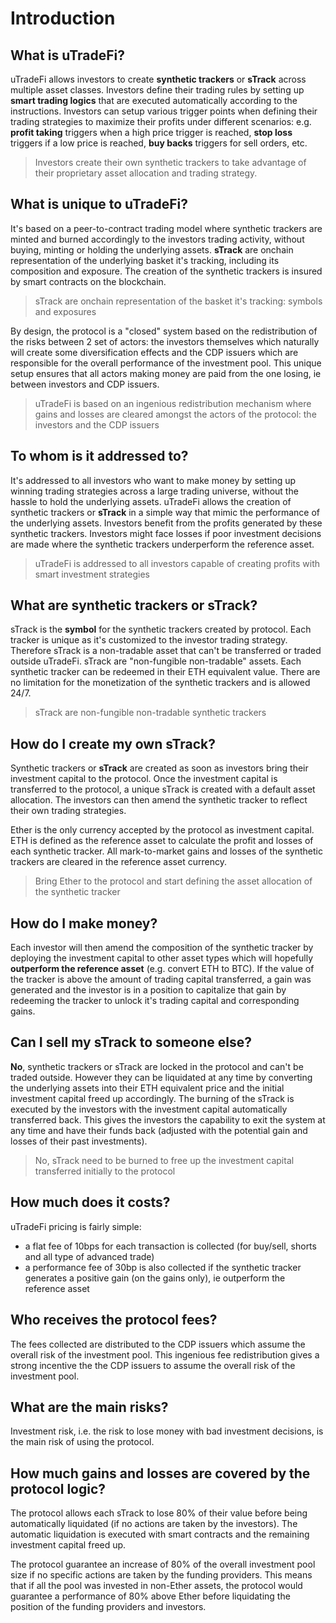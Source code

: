 # Introduction

## What is uTradeFi?

uTradeFi allows investors to create **synthetic trackers** or **sTrack** across multiple asset classes. Investors define their trading rules by setting up **smart trading logics** that are executed automatically according to the instructions. Investors can setup various trigger points when defining their trading strategies to maximize their profits under different scenarios: e.g. **profit taking** triggers when a high price trigger is reached, **stop loss** triggers if a low price is reached, **buy backs** triggers for sell orders, etc.

> Investors create their own synthetic trackers to take advantage of their proprietary asset allocation and trading strategy.

## What is unique to uTradeFi?

It's based on a peer-to-contract trading model where synthetic trackers are minted and burned accordingly to the investors trading activity, without buying, minting or holding the underlying assets. **sTrack** are onchain representation of the underlying basket it's tracking, including its composition and exposure. The creation of the synthetic trackers is insured by smart contracts on the blockchain.

> sTrack are onchain representation of the basket it's tracking: symbols and exposures

By design, the protocol is a "closed" system based on the redistribution of the risks between 2 set of actors: the investors themselves which naturally will create some diversification effects and the CDP issuers which are responsible for the overall performance of the investment pool. This unique setup ensures that all actors making money are paid from the one losing, ie between investors and CDP issuers.

> uTradeFi is based on an ingenious redistribution mechanism where gains and losses are cleared amongst the actors of the protocol: the investors and the CDP issuers

## To whom is it addressed to?

It's addressed to all investors who want to make money by setting up winning trading strategies across a large trading universe, without the hassle to hold the underlying assets. uTradeFi allows the creation of synthetic trackers or **sTrack** in a simple way that mimic the performance of the underlying assets. Investors benefit from the profits generated by these synthetic trackers. Investors might face losses if poor investment decisions are made where the synthetic trackers underperform the reference asset.

> uTradeFi is addressed to all investors capable of creating profits with smart investment strategies

## What are synthetic trackers or sTrack?

sTrack is the **symbol** for the synthetic trackers created by protocol. Each tracker is unique as it's customized to the investor trading strategy. Therefore sTrack is a non-tradable asset that can't be transferred or traded outside uTradeFi. sTrack are "non-fungible non-tradable" assets. Each synthetic tracker can be redeemed in their ETH equivalent value. There are no limitation for the monetization of the synthetic trackers and is allowed 24/7.

> sTrack are non-fungible non-tradable synthetic trackers

## How do I create my own sTrack?

Synthetic trackers or **sTrack** are created as soon as investors bring their investment capital to the protocol. Once the investment capital is transferred to the protocol, a unique sTrack is created with a default asset allocation. The investors can then amend the synthetic tracker to reflect their own trading strategies.

Ether is the only currency accepted by the protocol as investment capital. ETH is defined as the reference asset to calculate the profit and losses of each synthetic tracker. All mark-to-market gains and losses of the synthetic trackers are cleared in the reference asset currency.

> Bring Ether to the protocol and start defining the asset allocation of the synthetic tracker

## How do I make money?

Each investor will then amend the composition of the synthetic tracker by deploying the investment capital to other asset types which will hopefully **outperform the reference asset** (e.g. convert ETH to BTC). If the value of the tracker is above the amount of trading capital transferred, a gain was generated and the investor is in a position to capitalize that gain by redeeming the tracker to unlock it's trading capital and corresponding gains.

## Can I sell my sTrack to someone else?

**No**, synthetic trackers or sTrack are locked in the protocol and can't be traded outside. However they can be liquidated at any time by converting the underlying assets into their ETH equivalent price and the initial investment capital freed up accordingly. The burning of the sTrack is executed by the investors with the investment capital automatically transferred back. This gives the investors the capability to exit the system at any time and have their funds back (adjusted with the potential gain and losses of their past investments).

> No, sTrack need to be burned to free up the investment capital transferred initially to the protocol

## How much does it costs?

uTradeFi pricing is fairly simple:
* a flat fee of 10bps for each transaction is collected (for buy/sell, shorts and all type of advanced trade)
* a performance fee of 30bp is also collected if the synthetic tracker generates a positive gain (on the gains only), ie outperform the reference asset

## Who receives the protocol fees?

The fees collected are distributed to the CDP issuers which assume the overall risk of the investment pool. This ingenious fee redistribution gives a strong incentive the the CDP issuers to assume the overall risk of the investment pool.

## What are the main risks?

Investment risk, i.e. the risk to lose money with bad investment decisions, is the main risk of using the protocol.

## How much gains and losses are covered by the protocol logic?

The protocol allows each sTrack to lose 80% of their value before being automatically liquidated (if no actions are taken by the investors). The automatic liquidation is executed with smart contracts and the remaining investment capital freed up.

The protocol guarantee an increase of 80% of the overall investment pool size if no specific actions are taken by the funding providers. This means that if all the pool was invested in non-Ether assets, the protocol would guarantee a performance of 80% above Ether before liquidating the position of the funding providers and investors.
